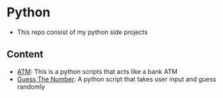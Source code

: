 # Python 

- This repo consist of my python side projects

## Content

- [ATM](./ATM.py): This is a python scripts that acts like a bank ATM 
- [Guess The Number](./Guess%20The%20Number.py): A python script that takes user input and guess randomly